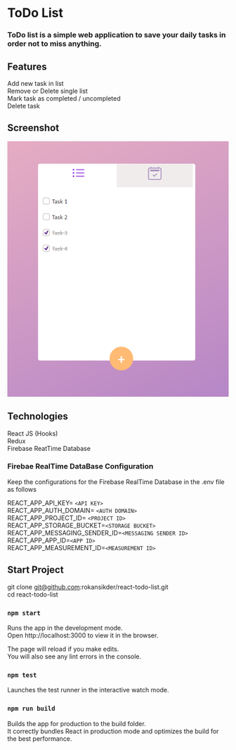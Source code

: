 # ToDo List <br/>
### ToDo list is a simple web application to save your daily tasks in order not to miss anything.  <br/>

## Features <br/>
Add new task in list  <br/>
Remove or Delete single list  <br/>
Mark task as completed / uncompleted  <br/>
Delete task  <br/>

## Screenshot

![Screenshot of Todo List](public/Screenshot.png)

## Technologies  <br/>
React JS (Hooks)  <br/>
Redux  <br/>
Firebase ReatTime Database  <br/>

### Firebae RealTime DataBase Configuration 
Keep the configurations for the Firebase RealTime Database in the .env file as follows

REACT_APP_API_KEY= `<API KEY>` <br />
REACT_APP_AUTH_DOMAIN= `<AUTH DOMAIN>` <br />
REACT_APP_PROJECT_ID= `<PROJECT ID>` <br />
REACT_APP_STORAGE_BUCKET=`<STORAGE BUCKET>` <br />
REACT_APP_MESSAGING_SENDER_ID=`<MESSAGING SENDER ID>` <br />
REACT_APP_APP_ID=`<APP ID>` <br />
REACT_APP_MEASUREMENT_ID=`<MEASUREMENT ID>` <br />


## Start Project  <br/>
git clone git@github.com:rokansikder/react-todo-list.git  <br/>
cd react-todo-list  <br/>

### `npm start`  <br/>
Runs the app in the development mode.  <br/>
Open http://localhost:3000 to view it in the browser.  <br/>

The page will reload if you make edits.  <br/>
You will also see any lint errors in the console.  <br/>

### `npm test`  <br/>
Launches the test runner in the interactive watch mode.  <br/>

### `npm run build`  <br/>
Builds the app for production to the build folder.  <br/>
It correctly bundles React in production mode and optimizes the build for the best performance.  <br/>
